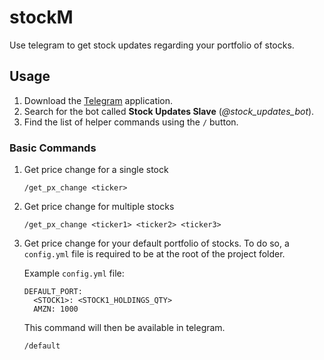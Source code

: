 # stockM

Use telegram to get stock updates regarding your portfolio of stocks.

## Usage

1. Download the [Telegram][1] application.
2. Search for the bot called **Stock Updates Slave** (*@stock_updates_bot*).
3. Find the list of helper commands using the `/` button.

### Basic Commands

1. Get price change for a single stock
    ```
    /get_px_change <ticker>
    ```

2. Get price change for multiple stocks
    ```
    /get_px_change <ticker1> <ticker2> <ticker3>
    ```

3. Get price change for your default portfolio of stocks. To do so, a `config.yml` file is required to be at the root of the project folder.

    Example `config.yml` file:
    ```
    DEFAULT_PORT:
      <STOCK1>: <STOCK1_HOLDINGS_QTY>
      AMZN: 1000
    ```

    This command will then be available in telegram.
    ```
    /default
    ```

[1]: https://telegram.org/
